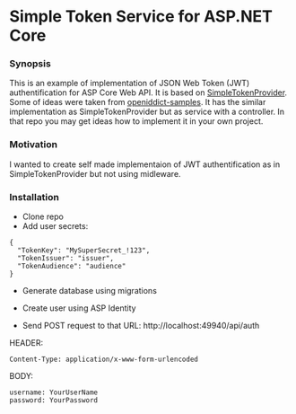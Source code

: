 # Simple Token Service for ASP.NET Core

<h3>Synopsis</h3>

This is an example of implementation of JSON Web Token (JWT) authentification for ASP Core Web API. It is based on [SimpleTokenProvider](https://github.com/nbarbettini/SimpleTokenProvider). Some of ideas were taken from [openiddict-samples](https://github.com/openiddict/openiddict-samples). It has the similar implementation as SimpleTokenProvider but as service with a controller. In that repo you may get ideas how to implement it in your own project.

<h3>Motivation</h3>

I wanted to create self made implementaion of JWT authentification as in SimpleTokenProvider but not using midleware. 

<h3>Installation</h3>

* Clone repo
* Add user secrets:
```
{
  "TokenKey": "MySuperSecret_!123",
  "TokenIssuer": "issuer",
  "TokenAudience": "audience"
}
```
* Generate database using migrations
* Create user using ASP Identity

* Send POST request to that URL: http://localhost:49940/api/auth

HEADER:
``` 
Content-Type: application/x-www-form-urlencoded
```
BODY:
```
username: YourUserName
password: YourPassword
 ```
